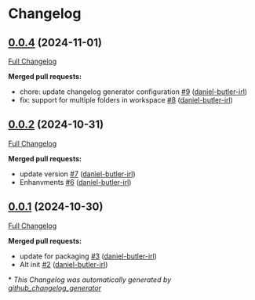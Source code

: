 # Changelog

## [0.0.4](https://github.com/daniel-butler-irl/VS_Code_Catalog_Json_Editor/tree/0.0.4) (2024-11-01)

[Full Changelog](https://github.com/daniel-butler-irl/VS_Code_Catalog_Json_Editor/compare/0.0.2...0.0.4)

**Merged pull requests:**

- chore: update changelog generator configuration [\#9](https://github.com/daniel-butler-irl/VS_Code_Catalog_Json_Editor/pull/9) ([daniel-butler-irl](https://github.com/daniel-butler-irl))
- fix: support for multiple folders in workspace [\#8](https://github.com/daniel-butler-irl/VS_Code_Catalog_Json_Editor/pull/8) ([daniel-butler-irl](https://github.com/daniel-butler-irl))

## [0.0.2](https://github.com/daniel-butler-irl/VS_Code_Catalog_Json_Editor/tree/0.0.2) (2024-10-31)

[Full Changelog](https://github.com/daniel-butler-irl/VS_Code_Catalog_Json_Editor/compare/0.0.1...0.0.2)

**Merged pull requests:**

- update version [\#7](https://github.com/daniel-butler-irl/VS_Code_Catalog_Json_Editor/pull/7) ([daniel-butler-irl](https://github.com/daniel-butler-irl))
- Enhanvments [\#6](https://github.com/daniel-butler-irl/VS_Code_Catalog_Json_Editor/pull/6) ([daniel-butler-irl](https://github.com/daniel-butler-irl))

## [0.0.1](https://github.com/daniel-butler-irl/VS_Code_Catalog_Json_Editor/tree/0.0.1) (2024-10-30)

[Full Changelog](https://github.com/daniel-butler-irl/VS_Code_Catalog_Json_Editor/compare/869402afec523e8b38f900e7b5e100ac9cdecd06...0.0.1)

**Merged pull requests:**

- update for packaging [\#3](https://github.com/daniel-butler-irl/VS_Code_Catalog_Json_Editor/pull/3) ([daniel-butler-irl](https://github.com/daniel-butler-irl))
- Alt init [\#2](https://github.com/daniel-butler-irl/VS_Code_Catalog_Json_Editor/pull/2) ([daniel-butler-irl](https://github.com/daniel-butler-irl))



\* *This Changelog was automatically generated by [github_changelog_generator](https://github.com/github-changelog-generator/github-changelog-generator)*
